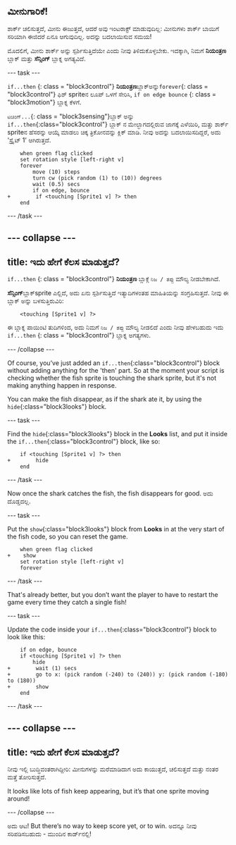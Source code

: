 ## ಮೀನುಗಾರಿಕೆ!

ಶಾರ್ಕ್ ಚಲಿಸುತ್ತದೆ, ಮೀನು ಈಜುತ್ತದೆ, ಆದರೆ ಅವು ಇಂಟರಾಕ್ಟ್ ಮಾಡುವುದಿಲ್ಲ: ಮೀನುಗಳು ಶಾರ್ಕ್ ಬಾಯಿಗೆ ಸರಿಯಾಗಿ ಈಜಿದರೆ ಏನೂ ಆಗುವುದಿಲ್ಲ. ಅದನ್ನು ಬದಲಾಯಿಸುವ ಸಮಯ!

ಮೊದಲಿಗೆ, ಮೀನು ಶಾರ್ಕ್ ಅನ್ನು ಸ್ಪರ್ಶಿಸುತ್ತಿದೆಯೇ ಎಂದು ನೀವು ತಿಳಿದುಕೊಳ್ಳಬೇಕು. ಇದಕ್ಕಾಗಿ, ನಿಮಗೆ **ನಿಯಂತ್ರಣ** ಬ್ಲಾಕ್ ಮತ್ತು **ಸೆನ್ಸಿಂಗ್** ಬ್ಲಾಕ್ನ ಅಗತ್ಯವಿದೆ.

\--- task \---

` if...then ` {: class = "block3control"} **ನಿಯಂತ್ರಣ**ಬ್ಲಾಕ್ಅನ್ನು`forever`{: class = "block3control"} ಫಿಶ್ sprite‌ನ ಲೂಪ್ ಒಳಗೆ ಸೇರಿಸಿ, `if on edge bounce` {: class = "block3motion"} ಬ್ಲಾಕ್ನ ಕೆಳಗೆ.

`ಟಚಿಂಗ್...`{: class = "block3sensing"}ಬ್ಲಾಕ್ ಅನ್ನು `if...then`{:class="block3control"} ಬ್ಲಾಕ್ ನ ಮೇಲ್ಭಾಗದಲ್ಲಿರುವ ಜಾಗಕ್ಕೆ ಎಳೆಯಿರಿ, ಮತ್ತು ಶಾರ್ಕ್ spriteನ ಹೆಸರನ್ನು ಆಯ್ಕೆ ಮಾಡಲು ಚಿಕ್ಕ ತ್ರಿಕೋನವನ್ನು ಕ್ಲಿಕ್ ಮಾಡಿ. ನೀವು ಅದನ್ನು ಬದಲಾಯಿಸದಿದ್ದರೆ, ಅದು 'ಸ್ಪ್ರೈಟ್ 1' ಆಗಿರುತ್ತದೆ.

```blocks3
    when green flag clicked
    set rotation style [left-right v]
    forever 
        move (10) steps
        turn cw (pick random (1) to (10)) degrees
        wait (0.5) secs
        if on edge, bounce
+        if <touching [Sprite1 v] ?> then
    end
```

\--- /task \---

## \--- collapse \---

## title: ಇದು ಹೇಗೆ ಕೆಲಸ ಮಾಡುತ್ತದೆ?

`if...then` {: class = "block3control"} **ನಿಯಂತ್ರಣ** ಬ್ಲಾಕ್ಗೆ `ನಿಜ / ತಪ್ಪು` ಮೌಲ್ಯ ನೀಡಬೇಕಾಗಿದೆ.

**ಸೆನ್ಸಿಂಗ್**ಬ್ಲಾಕ್sprite ಎಲ್ಲಿದೆ, ಅದು ಏನು ಸ್ಪರ್ಶಿಸುತ್ತಿದೆ ಇತ್ಯಾದಿಗಳಂತಹ ಮಾಹಿತಿಯನ್ನು ಸಂಗ್ರಹಿಸುತ್ತದೆ. ನೀವು ಈ ಬ್ಲಾಕ್ ಅನ್ನು ಬಳಸುತ್ತಿರುವಿರಿ:

```blocks3
    <touching [Sprite1 v] ?>
```

ಈ ಬ್ಲಾಕ್ನ ಪಾಯಿಂಟಿ ತುದಿಗಳಿಂದ, ಅದು ನಿಮಗೆ `ನಿಜ / ತಪ್ಪು` ಮೌಲ್ಯ ನೀಡಲಿದೆ ಎಂದು ನೀವು ಹೇಳಬಹುದು ಇದು `if...then` {: class = "block3control"} ಬ್ಲಾಕ್ನ ಅಗತ್ಯಗಳು.

\--- /collapse \---

Of course, you’ve just added an `if...then`{:class="block3control"} block without adding anything for the 'then' part. So at the moment your script is checking whether the fish sprite is touching the shark sprite, but it's not making anything happen in response.

You can make the fish disappear, as if the shark ate it, by using the `hide`{:class="block3looks"} block.

\--- task \---

Find the `hide`{:class="block3looks"} block in the **Looks** list, and put it inside the `if...then`{:class="block3control"} block, like so:

```blocks3
    if <touching [Sprite1 v] ?> then
+        hide
    end
```

\--- /task \---

Now once the shark catches the fish, the fish disappears for good. ಅದು ದೊಡ್ಡದಲ್ಲ.

\--- task \---

Put the `show`{:class="block3looks"} block from **Looks** in at the very start of the fish code, so you can reset the game.

```blocks3
    when green flag clicked
+    show
    set rotation style [left-right v]
    forever
```

\--- /task \---

That's already better, but you don’t want the player to have to restart the game every time they catch a single fish!

\--- task \---

Update the code inside your `if...then`{:class="block3control"} block to look like this:

```blocks3
    if on edge, bounce
    if <touching [Sprite1 v] ?> then
        hide
+        wait (1) secs
+        go to x: (pick random (-240) to (240)) y: (pick random (-180) to (180))
+        show
    end
```

\--- /task \---

## \--- collapse \---

## title: ಇದು ಹೇಗೆ ಕೆಲಸ ಮಾಡುತ್ತದೆ?

ನೀವು ಇಲ್ಲಿ ಬುದ್ಧಿವಂತರಾಗಿದ್ದೀರಿ: ಮೀನುಗಳನ್ನು ಮರೆಮಾಡಿದಾಗ ಅದು ಕಾಯುತ್ತದೆ, ಚಲಿಸುತ್ತದೆ ಮತ್ತು ನಂತರ ಮತ್ತೆ ತೋರಿಸುತ್ತದೆ.

It looks like lots of fish keep appearing, but it’s that one sprite moving around!

\--- /collapse \---

ಅದು ಆಟ! But there’s no way to keep score yet, or to win. ಅದನ್ನೂ ನೀವು ಸರಿಪಡಿಸಬಹುದು - ಮುಂದಿನ ಕಾರ್ಡ್‌ನಲ್ಲಿ!